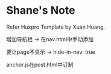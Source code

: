 # Shane's Note

Refer Huxpro Template by Xuan Huang.

增加导航栏 -> 在nav.html中手动添加

要让page不显示 -> hide-in-nav: true

anchor.js在post.html中订制
